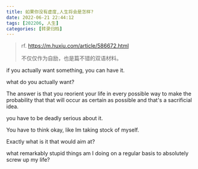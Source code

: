 ```yaml
---
title: 如果你没有虚度,人生将会是怎样?
date: 2022-06-21 22:44:12
tags: [202206, 人生]
categories: [转录归档]
---
```


> rf. https://m.huxiu.com/article/586672.html
>
> 不仅仅作为自励，也是篇不错的双语材料。

<!-- more -->

if you actually want something, you can have it.

what do you actually want?

The answer is that you reorient your life in every possible way to make the probability that that will occur as certain as possible and that's a sacrificial idea.

you have to be deadly serious about it.

You have to think okay, like Im taking stock of myself.

Exactly what is it that would aim at?

what remarkably stupid things am I doing on a regular basis to absolutely screw up my life?
